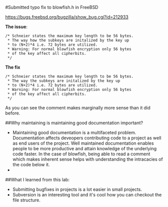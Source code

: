 #Submitted typo fix to blowfish.h in FreeBSD

https://bugs.freebsd.org/bugzilla/show_bug.cgi?id=212933

**The issue**:
  
    /* Schneier states the maximum key length to be 56 bytes.
     * The way how the subkeys are initalized by the key up
     * to (N+2)*4 i.e. 72 bytes are utilized.
     * Warning: For normal blowfish encryption only 56 bytes
     * of the key affect all cipherbits.
     */

**The fix**

    /* Schneier states the maximum key length to be 56 bytes.
     * The way the subkeys are initalized by the key up
     * to (N+2)*4 i.e. 72 bytes are utilized.
     * Warning: For normal blowfish encryption only 56 bytes
     * of the key affect all cipherbits.
     */
    
As you can see the comment makes marginally more sense than it did before.

##Why maintaining is maintaining good documentation important?


- Maintaining good documentation is a multifaceted problem. Documentation affects deveopers contributing code to a project as well as end users of the project. Well maintained documentation enables people to be more productive and attain knowledge of the underlying code faster. In the case of blowfish, being able to read a comment which makes inherent sense helps with understanding the intracacies of the code below it.
- 
##What I learned from this lab:
- Submitting bugfixes in projects is a lot easier in small projects.
- Subversion is an interesting tool and it's cool how you can checkout the file structure.
